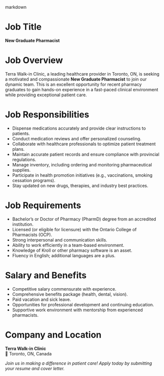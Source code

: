 markdown
# **Job Title**  
**New Graduate Pharmacist**  

# **Job Overview**  
Terra Walk-in Clinic, a leading healthcare provider in Toronto, ON, is seeking a motivated and compassionate **New Graduate Pharmacist** to join our dynamic team. This is an excellent opportunity for recent pharmacy graduates to gain hands-on experience in a fast-paced clinical environment while providing exceptional patient care.  

# **Job Responsibilities**  
- Dispense medications accurately and provide clear instructions to patients.  
- Conduct medication reviews and offer personalized counseling.  
- Collaborate with healthcare professionals to optimize patient treatment plans.  
- Maintain accurate patient records and ensure compliance with provincial regulations.  
- Manage inventory, including ordering and monitoring pharmaceutical supplies.  
- Participate in health promotion initiatives (e.g., vaccinations, smoking cessation programs).  
- Stay updated on new drugs, therapies, and industry best practices.  

# **Job Requirements**  
- Bachelor’s or Doctor of Pharmacy (PharmD) degree from an accredited institution.  
- Licensed (or eligible for licensure) with the Ontario College of Pharmacists (OCP).  
- Strong interpersonal and communication skills.  
- Ability to work efficiently in a team-based environment.  
- Knowledge of Kroll or other pharmacy software is an asset.  
- Fluency in English; additional languages are a plus.  

# **Salary and Benefits**  
- Competitive salary commensurate with experience.  
- Comprehensive benefits package (health, dental, vision).  
- Paid vacation and sick leave.  
- Opportunities for professional development and continuing education.  
- Supportive work environment with mentorship from experienced pharmacists.  

# **Company and Location**  
**Terra Walk-in Clinic**  
📍 Toronto, ON, Canada  

*Join us in making a difference in patient care! Apply today by submitting your resume and cover letter.*